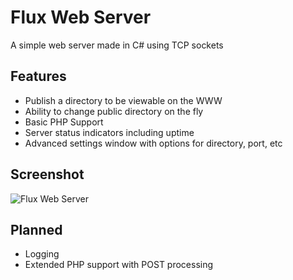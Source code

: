 # Flux Web Server
A simple web server made in C# using TCP sockets

## Features
* Publish a directory to be viewable on the WWW
* Ability to change public directory on the fly
* Basic PHP Support
* Server status indicators including uptime
* Advanced settings window with options for directory, port, etc

## Screenshot
![Flux Web Server](screenshot.jpg?raw=true "Flux Web Server")


## Planned
* Logging
* Extended PHP support with POST processing
